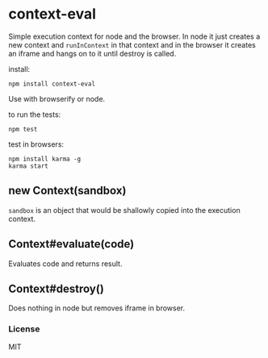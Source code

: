 # context-eval

Simple execution context for node and the browser. In node it just creates a new
context and `runInContext` in that context and in the browser it creates an
iframe and hangs on to it until destroy is called.

install:

    npm install context-eval

Use with browserify or node.

to run the tests:

    npm test

test in browsers:

    npm install karma -g
    karma start


## new Context(sandbox)

`sandbox` is an object that would be shallowly copied into the execution context.

## Context#evaluate(code)

Evaluates code and returns result.

## Context#destroy()

Does nothing in node but removes iframe in browser.


### License

MIT